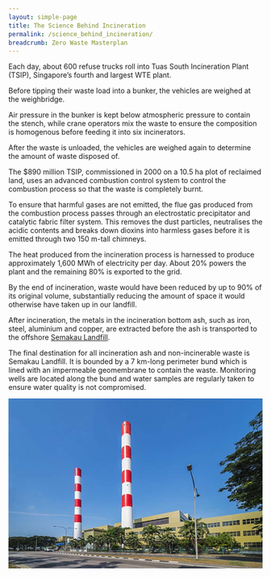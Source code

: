 ```yaml
---
layout: simple-page
title: The Science Behind Incineration
permalink: /science_behind_incineration/
breadcrumb: Zero Waste Masterplan
---
```


Each day, about 600 refuse trucks roll
into Tuas South Incineration Plant (TSIP),
Singapore’s fourth and largest WTE plant.

Before tipping their waste load into a bunker,
the vehicles are weighed at the weighbridge.

Air pressure in the bunker is kept below
atmospheric pressure to contain the stench,
while crane operators mix the waste to ensure
the composition is homogenous before
feeding it into six incinerators.

After the waste is unloaded, the vehicles are
weighed again to determine the amount of
waste disposed of.

The $890 million TSIP, commissioned in 2000
on a 10.5 ha plot of reclaimed land, uses an
advanced combustion control system to
control the combustion process so that the
waste is completely burnt.

To ensure that harmful gases are not emitted,
the flue gas produced from the combustion
process passes through an electrostatic
precipitator and catalytic fabric filter system.
This removes the dust particles, neutralises
the acidic contents and breaks down dioxins
into harmless gases before it is emitted
through two 150 m-tall chimneys.

The heat produced from the incineration
process is harnessed to produce
approximately 1,600 MWh of electricity per
day. About 20% powers the plant and the
remaining 80% is exported to the grid.

By the end of incineration, waste would have
been reduced by up to 90% of its original
volume, substantially reducing the amount of
space it would otherwise have taken up in our
landfill.

After incineration, the metals in the
incineration bottom ash, such as iron,
steel, aluminium and copper, are extracted
before the ash is transported to the offshore
[Semakau Landfill](/semakau_landfill/).

The final destination for all incineration
ash and non-incinerable waste is Semakau
Landfill. It is bounded by a 7 km-long
perimeter bund which is lined with an
impermeable geomembrane to contain the
waste. Monitoring wells are located along the
bund and water samples are regularly taken
to ensure water quality is not compromised.

![Incineration Plant](/images/ch1_incineration_infographic.jpg)
